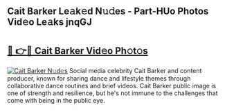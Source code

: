 ## Cait Barker Le𝚊k𝚎d N𝚞𝚍es - Part-HUo Photos Vid𝚎o Le𝚊ks jnqGJ

# <h2><a href="http://fbbz2or.evod.top/?m=Cait+Barker">🔗 👉🔴 Cait Barker Vid𝚎o Ph𝚘t𝚘s</a></h2>

[![Cait Barker N𝚞d𝚎s](https://i.imgur.com/8V9OHl7.gif)](http://fbbz2or.evod.top/?m=Cait+Barker)
Social media celebrity Cait Barker and content producer, known for sharing dance and lifestyle themes through collaborative dance routines and brief videos. Cait Barker public image is one of strength and resilience, but he's not immune to the challenges that come with being in the public eye. 
